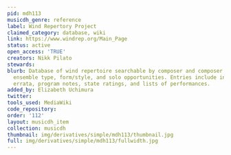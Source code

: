 ```yaml
---
pid: mdh113
musicdh_genre: reference
label: Wind Repertory Project
claimed_category: database, wiki
link: https://www.windrep.org/Main_Page
status: active
open_access: 'TRUE'
creators: Nikk Pilato
stewards:
blurb: Database of wind repertoire searchable by composer and composer demographics,
  ensemble type, form/style, and solo opportunities. Entries include instrumentation,
  errata, program notes, state ratings, and lists of performances.
added_by: Elizabeth Uchimura
twitter:
tools_used: MediaWiki
code_repository:
order: '112'
layout: musicdh_item
collection: musicdh
thumbnail: img/derivatives/simple/mdh113/thumbnail.jpg
full: img/derivatives/simple/mdh113/fullwidth.jpg
---
```

